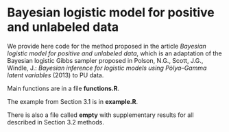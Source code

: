 # Bayesian logistic model for positive and unlabeled data

We provide here code for the method proposed in the article *Bayesian logistic model for positive and unlabeled data*, which is an adaptation of the Bayesian logistic Gibbs sampler proposed in Polson, N.G., Scott, J.G., Windle, J.: *Bayesian inference for logistic models using
P&ograve;lya–Gamma latent variables* (2013) to PU data.

Main functions are in a file **functions.R**.

The example from Section 3.1 is in **example.R**.

There is also a file called **empty** with supplementary results for all described in Section 3.2 methods.


